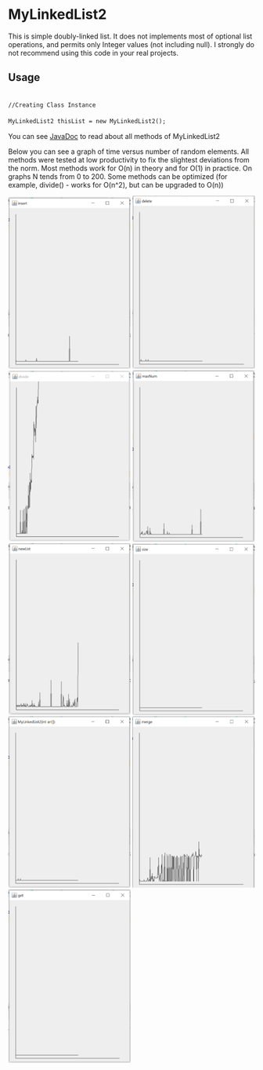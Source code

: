 # MyLinkedList2
This is simple doubly-linked list.
It does not implements most of optional list operations, and permits only Integer values (not including null). I strongly do not recommend using this code in your real projects.

## Usage

```markdown

//Creating Class Instance

MyLinkedList2 thisList = new MyLinkedList2();

```

You can see [JavaDoc](https://mipoks.github.io/MyLinkedList2/) to read about all methods of MyLinkedList2


Below you can see a graph of time versus number of random elements. All methods were tested at low productivity to fix the slightest deviations from the norm. Most methods work for O(n) in theory and for O(1) in practice. On graphs N tends from 0 to 200. Some methods can be optimized (for example, divide() - works for O(n^2), but can be upgraded to O(n))

<img src="https://raw.githubusercontent.com/mipoks/MyLinkedList2/master/docs/images/insert2.PNG" width="250"> <img src="https://raw.githubusercontent.com/mipoks/MyLinkedList2/master/docs/images/delete2.PNG" width="250"> <img src="https://raw.githubusercontent.com/mipoks/MyLinkedList2/master/docs/images/divide2.PNG" width="250">
<img src="https://raw.githubusercontent.com/mipoks/MyLinkedList2/master/docs/images/maxNum2.PNG" width="250">
<img src="https://raw.githubusercontent.com/mipoks/MyLinkedList2/master/docs/images/newList2.PNG" width="250">
<img src="https://raw.githubusercontent.com/mipoks/MyLinkedList2/master/docs/images/size2.PNG" width="250">
<img src="https://raw.githubusercontent.com/mipoks/MyLinkedList2/master/docs/images/MyLinkedList2.PNG" width="250">
<img src="https://raw.githubusercontent.com/mipoks/MyLinkedList2/master/docs/images/merge2.PNG" width="250">
<img src="https://raw.githubusercontent.com/mipoks/MyLinkedList2/master/docs/images/get2.PNG" width="250">

